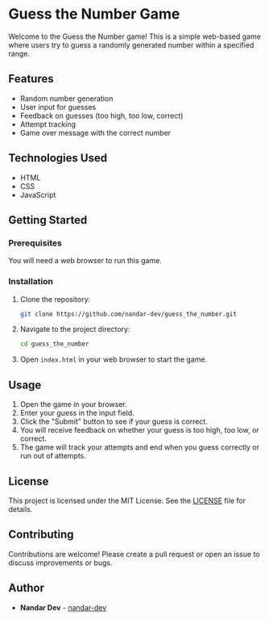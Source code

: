 # Guess the Number Game

Welcome to the Guess the Number game! This is a simple web-based game where users try to guess a randomly generated number within a specified range.

## Features

- Random number generation
- User input for guesses
- Feedback on guesses (too high, too low, correct)
- Attempt tracking
- Game over message with the correct number

## Technologies Used

- HTML
- CSS
- JavaScript

## Getting Started

### Prerequisites

You will need a web browser to run this game.

### Installation

1. Clone the repository:
    ```bash
    git clone https://github.com/nandar-dev/guess_the_number.git
    ```

2. Navigate to the project directory:
    ```bash
    cd guess_the_number
    ```

3. Open `index.html` in your web browser to start the game.

## Usage

1. Open the game in your browser.
2. Enter your guess in the input field.
3. Click the "Submit" button to see if your guess is correct.
4. You will receive feedback on whether your guess is too high, too low, or correct.
5. The game will track your attempts and end when you guess correctly or run out of attempts.

## License

This project is licensed under the MIT License. See the [LICENSE](LICENSE) file for details.

## Contributing

Contributions are welcome! Please create a pull request or open an issue to discuss improvements or bugs.

## Author

- **Nandar Dev** - [nandar-dev](https://github.com/nandar-dev)

